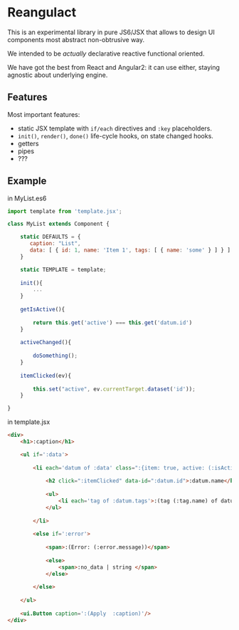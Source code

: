 # Reangulact

This is an experimental library in pure JS6/JSX that allows to design UI components most abstract non-obtrusive way.

We intended to be _actually_ declarative reactive functional oriented.

We have got the best from React and Angular2: it can use either, staying agnostic about underlying engine.

## Features

Most important features:
 - static JSX template with `if/each` directives and `:key` placeholders.
 - `init()`, `render()`, `done()` life-cycle hooks, on state changed hooks.
 - getters
 - pipes
 - ???

## Example 

in MyList.es6

```javascript
import template from 'template.jsx';

class MyList extends Component {

    static DEFAULTS = {
       caption: "List",
       data: [ { id: 1, name: 'Item 1', tags: [ { name: 'some' } ] } ]
    }

    static TEMPLATE = template;
    
    init(){
        ...
    }
    
    getIsActive(){
    
        return this.get('active') === this.get('datum.id')
    }
    
    activeChanged(){
    
        doSomething();
    }
    
    itemClicked(ev){
    
        this.set("active", ev.currentTarget.dataset('id'));
    }

}

```

in template.jsx

```html
<div>
    <h1>:caption</h1>

    <ul if=':data'>
    
        <li each='datum of :data' class=":{item: true, active: (:isActive)}">
        
            <h2 click=":itemClicked" data-id=":datum.id">:datum.name</h2>
            
            <ul>
                <li each='tag of :datum.tags'>:(tag (:tag.name) of datum (:datum.name))</li>
            </ul>
            
        </li>
        
        <else if=':error'>
        
            <span>:(Error: (:error.message))</span>
            
            <else>
                <span>:no_data | string </span>
            </else>
            
        </else>
        
    </ul>
    
    <ui.Button caption=':(Apply  :caption)'/>
</div>
```
